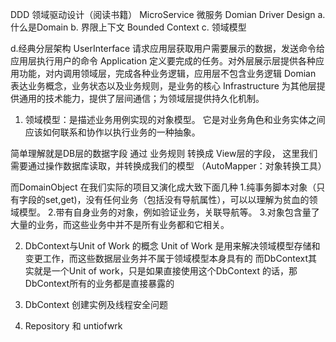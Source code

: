 DDD 领域驱动设计（阅读书籍）    MicroService 微服务
Domian Driver Design
a. 什么是Domain
b. 界限上下文 Bounded Context
c. 领域模型

d.经典分层架构
UserInterface   请求应用层获取用户需要展示的数据，发送命令给应用层执行用户的命令
Application     定义要完成的任务。对外层展示层提供各种应用功能，对内调用领域层，完成各种业务逻辑，应用层不包含业务逻辑
Domian          表达业务概念，业务状态以及业务规则，是业务的核心
Infrastructure  为其他层提供通用的技术能力，提供了层间通信；为领域层提供持久化机制。

1. 领域模型：是描述业务用例实现的对象模型。
它是对业务角色和业务实体之间应该如何联系和协作以执行业务的一种抽象。

简单理解就是DB层的数据字段 通过 业务规则 转换成 View层的字段，
这里我们需要通过操作数据库读取，并转换成我们的模型  （AutoMapper：对象转换工具）

而DomainObject  在我们实际的项目又演化成大致下面几种
1.纯事务脚本对象（只有字段的set,get)，没有任何业务（包括没有导航属性），可以以理解为贫血的领域模型。
2.带有自身业务的对象，例如验证业务，关联导航等。
3.对象包含量了大量的业务，而这些业务中并不是所有业务都和它相关。

2. DbContext与Unit of Work 的概念
Unit of Work 是用来解决领域模型存储和变更工作，而这些数据层业务并不属于领域模型本身具有的
而DbContext其实就是一个Unit of work，只是如果直接使用这个DbContext 的话，那DbContext所有的业务都是直接暴露的

3. DbContext 创建实例及线程安全问题

4. Repository 和 untiofwrk




